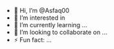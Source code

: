 - 👋 Hi, I’m @Asfaq00
- 👀 I’m interested in 
- 🌱 I’m currently learning ...
- 💞️ I’m looking to collaborate on ...
- ⚡ Fun fact: ...

<!---
Asfaq00/Asfaq00 is a ✨ special ✨ repository because its `README.md` (this file) appears on your GitHub profile.
You can click the Preview link to take a look at your changes.
--->
